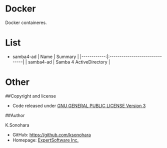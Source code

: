 # Docker

Docker containeres.

# List

- samba4-ad
| Name | Summary |
|------------:|:-------------------------------|
| samba4-ad | Samba 4 ActiveDirectory |

# Other

##Copyright and license

- Code released under [GNU GENERAL PUBLIC LICENSE Version 3](https://github.com/ksonohara/docker/blob/master/LICENSE)

##Author

K.Sonohara
- GitHub: https://github.com/ksonohara
- Homepage: [ExpertSoftware Inc.](https://www.e-software.company "ExpertSoftware Inc.")
